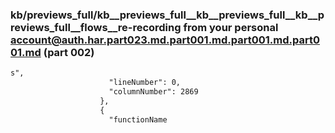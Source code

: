 ### kb/previews_full/kb__previews_full__kb__previews_full__kb__previews_full__flows__re-recording from your personal account@auth.har.part023.md.part001.md.part001.md.part001.md (part 002)

```md
s",
                      "lineNumber": 0,
                      "columnNumber": 2869
                    },
                    {
                      "functionName
```

```
